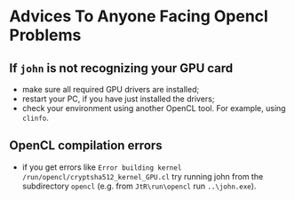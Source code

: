 # Advices To Anyone Facing Opencl Problems

## If `john` is not recognizing your GPU card

- make sure all required GPU drivers are installed;
- restart your PC, if you have just installed the drivers;
- check your environment using another OpenCL tool. For example, using `clinfo`.

## OpenCL compilation errors

- if you get errors like `Error building kernel /run/opencl/cryptsha512_kernel_GPU.cl`
  try running john from the subdirectory `opencl` (e.g. from `JtR\run\opencl` run `..\john.exe`).
